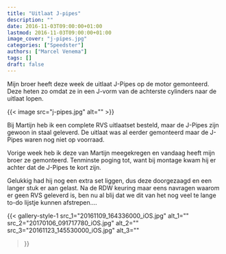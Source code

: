 ```yaml
---
title: "Uitlaat J-pipes"
description: ""
date: 2016-11-03T09:00:00+01:00
lastmod: 2016-11-03T09:00:00+01:00
image_cover: "j-pipes.jpg"
categories: ["Speedster"]
authors: ["Marcel Venema"] 
tags: []
draft: false
---
```


Mijn broer heeft deze week de uitlaat J-Pipes op de motor gemonteerd. Deze heten zo omdat ze in een J-vorm van de achterste cylinders naar de uitlaat lopen.

<!--more-->
{{< image src="j-pipes.jpg" alt="" >}}

Bij Martijn heb ik een complete RVS uitlaatset besteld, maar de J-Pipes zijn gewoon in staal geleverd. De uitlaat was al eerder gemonteerd maar de J-Pipes waren nog niet op voorraad.

Vorige week heb ik deze van Martijn meegekregen en vandaag heeft mijn broer ze gemonteerd. Tenminste poging tot, want bij montage kwam hij er achter dat de J-Pipes te kort zijn. 

Gelukkig had hij nog een extra set liggen, dus deze doorgezaagd en een langer stuk er aan gelast. Na de RDW keuring maar eens navragen waarom er geen RVS geleverd is, ben nu al blij dat we dit van het nog veel te lange to-do lijstje kunnen afstrepen....

{{< gallery-style-1 
  src_1="20161109_164336000_iOS.jpg" alt_1="" 
  src_2="20170106_091717780_iOS.jpg" alt_2="" 
  src_3="20161123_145530000_iOS.jpg" alt_3="" 
>}}

&nbsp;
